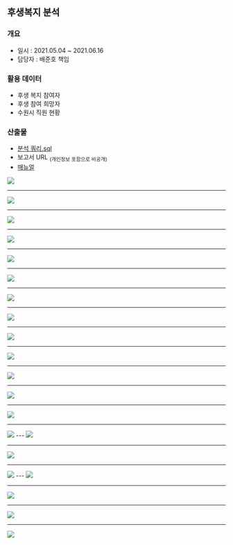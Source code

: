 ## 후생복지 분석
### 개요
- 일시 : 2021.05.04 ~ 2021.06.16
- 담당자 : 배준호 책임

### 활용 데이터
 - 후생 복지 참여자
 - 후생 참여 희망자
 - 수원시 직원 현황

### 산출물

- [분석 쿼리.sql](https://github.com/juunho/Suwon-2021/blob/6579342bfc578274782112d289b3f54d46b2bc4f/Data%20Visualization/3.%20%EC%88%98%EC%9B%90%EC%8B%9C%20%ED%9B%84%EC%83%9D%EB%B3%B5%EC%A7%80%20%EB%B6%84%EC%84%9D/%EB%B6%84%EC%84%9D%20%EC%BF%BC%EB%A6%AC.md)
- 보고서 URL   <sub>(개인정보 포함으로 비공개)<sub/>
- [매뉴얼](https://github.com/juunho/Suwon-2021/blob/b256e96d36a9ec54401ce7addc45839f5291e03b/Data%20Visualization/3.%20%EC%88%98%EC%9B%90%EC%8B%9C%20%ED%9B%84%EC%83%9D%EB%B3%B5%EC%A7%80%20%EB%B6%84%EC%84%9D/%EC%88%98%EC%9B%90%EC%8B%9C%20%ED%9B%84%EC%83%9D%EB%B3%B5%EC%A7%80%20%EB%B6%84%EC%84%9D%20%EB%A7%A4%EB%89%B4%EC%96%BC.pdf)

 <img src="https://github.com/juunho/Suwon-2021/blob/7ab47c219ae031a371dc3d0701aadc48b7effec1/Data%20Visualization/3.%20%EC%88%98%EC%9B%90%EC%8B%9C%20%ED%9B%84%EC%83%9D%EB%B3%B5%EC%A7%80%20%EB%B6%84%EC%84%9D/IMAGE/IMG_01.PNG">

---

 <img src="https://github.com/juunho/Suwon-2021/blob/7ab47c219ae031a371dc3d0701aadc48b7effec1/Data%20Visualization/3.%20%EC%88%98%EC%9B%90%EC%8B%9C%20%ED%9B%84%EC%83%9D%EB%B3%B5%EC%A7%80%20%EB%B6%84%EC%84%9D/IMAGE/IMG_02.PNG">

---
 
 <img src="https://github.com/juunho/Suwon-2021/blob/7ab47c219ae031a371dc3d0701aadc48b7effec1/Data%20Visualization/3.%20%EC%88%98%EC%9B%90%EC%8B%9C%20%ED%9B%84%EC%83%9D%EB%B3%B5%EC%A7%80%20%EB%B6%84%EC%84%9D/IMAGE/IMG_03.PNG">

---
 
 <img src="https://github.com/juunho/Suwon-2021/blob/7ab47c219ae031a371dc3d0701aadc48b7effec1/Data%20Visualization/3.%20%EC%88%98%EC%9B%90%EC%8B%9C%20%ED%9B%84%EC%83%9D%EB%B3%B5%EC%A7%80%20%EB%B6%84%EC%84%9D/IMAGE/IMG_04.PNG">

---
 
 <img src="https://github.com/juunho/Suwon-2021/blob/7ab47c219ae031a371dc3d0701aadc48b7effec1/Data%20Visualization/3.%20%EC%88%98%EC%9B%90%EC%8B%9C%20%ED%9B%84%EC%83%9D%EB%B3%B5%EC%A7%80%20%EB%B6%84%EC%84%9D/IMAGE/IMG_05.PNG">

---
 
 <img src="https://github.com/juunho/Suwon-2021/blob/7ab47c219ae031a371dc3d0701aadc48b7effec1/Data%20Visualization/3.%20%EC%88%98%EC%9B%90%EC%8B%9C%20%ED%9B%84%EC%83%9D%EB%B3%B5%EC%A7%80%20%EB%B6%84%EC%84%9D/IMAGE/IMG_06.PNG">

---
 
 <img src="https://github.com/juunho/Suwon-2021/blob/7ab47c219ae031a371dc3d0701aadc48b7effec1/Data%20Visualization/3.%20%EC%88%98%EC%9B%90%EC%8B%9C%20%ED%9B%84%EC%83%9D%EB%B3%B5%EC%A7%80%20%EB%B6%84%EC%84%9D/IMAGE/IMG_07.PNG">

---
 
 <img src="https://github.com/juunho/Suwon-2021/blob/7ab47c219ae031a371dc3d0701aadc48b7effec1/Data%20Visualization/3.%20%EC%88%98%EC%9B%90%EC%8B%9C%20%ED%9B%84%EC%83%9D%EB%B3%B5%EC%A7%80%20%EB%B6%84%EC%84%9D/IMAGE/IMG_08.PNG">

---
 
 <img src="https://github.com/juunho/Suwon-2021/blob/7ab47c219ae031a371dc3d0701aadc48b7effec1/Data%20Visualization/3.%20%EC%88%98%EC%9B%90%EC%8B%9C%20%ED%9B%84%EC%83%9D%EB%B3%B5%EC%A7%80%20%EB%B6%84%EC%84%9D/IMAGE/IMG_09.PNG">

---
 
 <img src="https://github.com/juunho/Suwon-2021/blob/7ab47c219ae031a371dc3d0701aadc48b7effec1/Data%20Visualization/3.%20%EC%88%98%EC%9B%90%EC%8B%9C%20%ED%9B%84%EC%83%9D%EB%B3%B5%EC%A7%80%20%EB%B6%84%EC%84%9D/IMAGE/IMG_10.PNG">

---
 
 <img src="https://github.com/juunho/Suwon-2021/blob/7ab47c219ae031a371dc3d0701aadc48b7effec1/Data%20Visualization/3.%20%EC%88%98%EC%9B%90%EC%8B%9C%20%ED%9B%84%EC%83%9D%EB%B3%B5%EC%A7%80%20%EB%B6%84%EC%84%9D/IMAGE/IMG_11.PNG">

---
 
 <img src="https://github.com/juunho/Suwon-2021/blob/7ab47c219ae031a371dc3d0701aadc48b7effec1/Data%20Visualization/3.%20%EC%88%98%EC%9B%90%EC%8B%9C%20%ED%9B%84%EC%83%9D%EB%B3%B5%EC%A7%80%20%EB%B6%84%EC%84%9D/IMAGE/IMG_12.PNG">

---
 
 <img src="https://github.com/juunho/Suwon-2021/blob/7ab47c219ae031a371dc3d0701aadc48b7effec1/Data%20Visualization/3.%20%EC%88%98%EC%9B%90%EC%8B%9C%20%ED%9B%84%EC%83%9D%EB%B3%B5%EC%A7%80%20%EB%B6%84%EC%84%9D/IMAGE/IMG_13.PNG">

---
 
 <img src="https://github.com/juunho/Suwon-2021/blob/7ab47c219ae031a371dc3d0701aadc48b7effec1/Data%20Visualization/3.%20%EC%88%98%EC%9B%90%EC%8B%9C%20%ED%9B%84%EC%83%9D%EB%B3%B5%EC%A7%80%20%EB%B6%84%EC%84%9D/IMAGE/IMG_14.PNG">
---
 
 <img src="https://github.com/juunho/Suwon-2021/blob/7ab47c219ae031a371dc3d0701aadc48b7effec1/Data%20Visualization/3.%20%EC%88%98%EC%9B%90%EC%8B%9C%20%ED%9B%84%EC%83%9D%EB%B3%B5%EC%A7%80%20%EB%B6%84%EC%84%9D/IMAGE/IMG_15.PNG">

---
 
 <img src="https://github.com/juunho/Suwon-2021/blob/7ab47c219ae031a371dc3d0701aadc48b7effec1/Data%20Visualization/3.%20%EC%88%98%EC%9B%90%EC%8B%9C%20%ED%9B%84%EC%83%9D%EB%B3%B5%EC%A7%80%20%EB%B6%84%EC%84%9D/IMAGE/IMG_16.PNG">

---
 
 <img src="https://github.com/juunho/Suwon-2021/blob/7ab47c219ae031a371dc3d0701aadc48b7effec1/Data%20Visualization/3.%20%EC%88%98%EC%9B%90%EC%8B%9C%20%ED%9B%84%EC%83%9D%EB%B3%B5%EC%A7%80%20%EB%B6%84%EC%84%9D/IMAGE/IMG_17.PNG">
---
 
 <img src="https://github.com/juunho/Suwon-2021/blob/7ab47c219ae031a371dc3d0701aadc48b7effec1/Data%20Visualization/3.%20%EC%88%98%EC%9B%90%EC%8B%9C%20%ED%9B%84%EC%83%9D%EB%B3%B5%EC%A7%80%20%EB%B6%84%EC%84%9D/IMAGE/IMG_18.PNG">

---
 
 <img src="https://github.com/juunho/Suwon-2021/blob/7ab47c219ae031a371dc3d0701aadc48b7effec1/Data%20Visualization/3.%20%EC%88%98%EC%9B%90%EC%8B%9C%20%ED%9B%84%EC%83%9D%EB%B3%B5%EC%A7%80%20%EB%B6%84%EC%84%9D/IMAGE/IMG_19.PNG">

---
 
 <img src="https://github.com/juunho/Suwon-2021/blob/7ab47c219ae031a371dc3d0701aadc48b7effec1/Data%20Visualization/3.%20%EC%88%98%EC%9B%90%EC%8B%9C%20%ED%9B%84%EC%83%9D%EB%B3%B5%EC%A7%80%20%EB%B6%84%EC%84%9D/IMAGE/IMG_20.PNG">

---
 
 <img src="https://github.com/juunho/Suwon-2021/blob/7ab47c219ae031a371dc3d0701aadc48b7effec1/Data%20Visualization/3.%20%EC%88%98%EC%9B%90%EC%8B%9C%20%ED%9B%84%EC%83%9D%EB%B3%B5%EC%A7%80%20%EB%B6%84%EC%84%9D/IMAGE/IMG_21.PNG">
